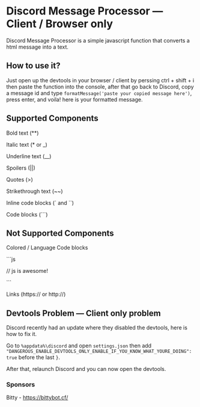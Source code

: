 # Discord Message Processor — Client / Browser only
Discord Message Processor is a simple javascript function that converts a html message into a text.


## How to use it?
Just open up the devtools in your browser / client by perssing ctrl + shift + i then paste the function into the console, after that go back to Discord, copy a message id and type `formatMessage('paste your copied message here')`, press enter, and voila! here is your formatted message.


## Supported Components
Bold text (**)

Italic text (* or \_)

Underline text (__)

Spoilers (||)

Quotes (>)

Strikethrough text (\~~)

Inline code blocks (\` and \`\`)

Code blocks (\`\`\`)


## Not Supported Components

Colored / Language Code blocks

\`\`\`js

// js is awesome!

\`\`\`

Links (https:// or http://)


## Devtools Problem — Client only problem

Discord recently had an update where they disabled the devtools, here is how to fix it.


Go to `%appdata%\discord` and open `settings.json` then add `  "DANGEROUS_ENABLE_DEVTOOLS_ONLY_ENABLE_IF_YOU_KNOW_WHAT_YOURE_DOING": true` before the last `}`.

After that, relaunch Discord and you can now open the devtools.


### Sponsors

Bitty - https://bittybot.cf/
